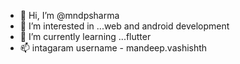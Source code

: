 - 👋 Hi, I’m @mndpsharma
- 👀 I’m interested in ...web and android development
- 🌱 I’m currently learning ...flutter
- 📫 intagaram username - mandeep.vashishth

<!---
mndpsharma/mndpsharma is a ✨ special ✨ repository because its `README.md` (this file) appears on your GitHub profile.
You can click the Preview link to take a look at your changes.
--->
